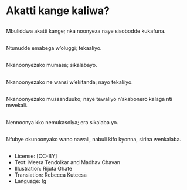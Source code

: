 # Akatti kange kaliwa?

##
Mbuliddwa akatti
kange; nka noonyeza
naye sisobodde
kukafuna.

##
Ntunudde emabega
w’oluggi; tekaaliyo.

##
Nkanoonyezako
mumasa; sikalabayo.

##
Nkanoonyezako ne
wansi w’ekitanda; nayo
tekaliiyo.

##
Nkanoonyezako
mussanduuko; naye
tewaliyo n’akabonero
kalaga nti mwekali.

##
Nennoonya kko
nemukasolya; era
sikalaba yo.

##
Nfubye okunoonyako
wano nawali, nabuli kifo
kyonna, sirina
wenkalaba.

##

##
* License: [CC-BY]
* Text: Meera Tendolkar and Madhav Chavan
* Illustration: Rijuta Ghate
* Translation: Rebecca Kuteesa
* Language: lg
